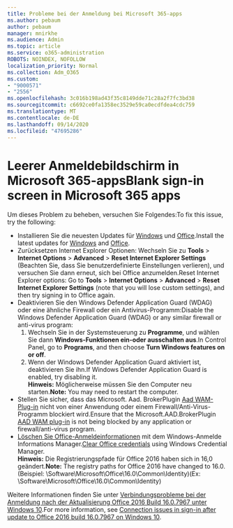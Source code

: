 ```yaml
---
title: Probleme bei der Anmeldung bei Microsoft 365-apps
ms.author: pebaum
author: pebaum
manager: mnirkhe
ms.audience: Admin
ms.topic: article
ms.service: o365-administration
ROBOTS: NOINDEX, NOFOLLOW
localization_priority: Normal
ms.collection: Adm_O365
ms.custom:
- "9000571"
- "2556"
ms.openlocfilehash: 3c016b198ad43f35c8149dde71c28a2f7fc3bd38
ms.sourcegitcommit: c6692ce0fa1358ec3529e59ca0ecdfdea4cdc759
ms.translationtype: MT
ms.contentlocale: de-DE
ms.lasthandoff: 09/14/2020
ms.locfileid: "47695286"
---
```

# <a name="blank-sign-in-screen-in-microsoft-365-apps"></a><span data-ttu-id="fd3c5-102">Leerer Anmeldebildschirm in Microsoft 365-apps</span><span class="sxs-lookup"><span data-stu-id="fd3c5-102">Blank sign-in screen in Microsoft 365 apps</span></span>

<span data-ttu-id="fd3c5-103">Um dieses Problem zu beheben, versuchen Sie Folgendes:</span><span class="sxs-lookup"><span data-stu-id="fd3c5-103">To fix this issue, try the following:</span></span>
- <span data-ttu-id="fd3c5-104">Installieren Sie die neuesten Updates für [Windows](https://support.microsoft.com/help/4027667/windows-10-update) und [Office](https://support.office.com/article/update-office-and-your-computer-with-microsoft-update-2ab296f3-7f03-43a2-8e50-46de917611c5).</span><span class="sxs-lookup"><span data-stu-id="fd3c5-104">Install the latest updates for [Windows](https://support.microsoft.com/help/4027667/windows-10-update) and [Office](https://support.office.com/article/update-office-and-your-computer-with-microsoft-update-2ab296f3-7f03-43a2-8e50-46de917611c5).</span></span>
- <span data-ttu-id="fd3c5-105">Zurücksetzen Internet Explorer Optionen: Wechseln Sie zu **Tools**  >  **Internet Options**  >  **Advanced**  >  **Reset Internet Explorer Settings** (Beachten Sie, dass Sie benutzerdefinierte Einstellungen verlieren), und versuchen Sie dann erneut, sich bei Office anzumelden.</span><span class="sxs-lookup"><span data-stu-id="fd3c5-105">Reset Internet Explorer options: Go to **Tools** > **Internet Options** > **Advanced** > **Reset Internet Explorer Settings** (note that you will lose custom settings), and then try signing in to Office again.</span></span>
- <span data-ttu-id="fd3c5-106">Deaktivieren Sie den Windows Defender Application Guard (WDAG) oder eine ähnliche Firewall oder ein Antivirus-Programm:</span><span class="sxs-lookup"><span data-stu-id="fd3c5-106">Disable the Windows Defender Application Guard (WDAG) or any similar firewall or anti-virus program:</span></span>
    1. <span data-ttu-id="fd3c5-107">Wechseln Sie in der Systemsteuerung zu **Programme**, und wählen Sie dann **Windows-Funktionen ein-oder ausschalten aus**.</span><span class="sxs-lookup"><span data-stu-id="fd3c5-107">In Control Panel, go to **Programs**, and then choose **Turn Windows features on or off**.</span></span>
    2. <span data-ttu-id="fd3c5-108">Wenn der Windows Defender Application Guard aktiviert ist, deaktivieren Sie ihn.</span><span class="sxs-lookup"><span data-stu-id="fd3c5-108">If Windows Defender Application Guard is enabled, try disabling it.</span></span><br/>
    <span data-ttu-id="fd3c5-109">**Hinweis:** Möglicherweise müssen Sie den Computer neu starten.</span><span class="sxs-lookup"><span data-stu-id="fd3c5-109">**Note:** You may need to restart the computer.</span></span>
- <span data-ttu-id="fd3c5-110">Stellen Sie sicher, dass das Microsoft. Aad. BrokerPlugin [Aad WAM-Plug-in](https://docs.microsoft.com/office365/troubleshoot/administration/connection-issue-when-sign-in-office-2016#symptom-1) nicht von einer Anwendung oder einem Firewall/Anti-Virus-Programm blockiert wird.</span><span class="sxs-lookup"><span data-stu-id="fd3c5-110">Ensure that the Microsoft.AAD.BrokerPlugin [AAD WAM plug-in](https://docs.microsoft.com/office365/troubleshoot/administration/connection-issue-when-sign-in-office-2016#symptom-1) is not being blocked by any application or firewall/anti-virus program.</span></span>
- <span data-ttu-id="fd3c5-111">[Löschen Sie Office-Anmeldeinformationen](https://docs.microsoft.com/office/troubleshoot/error-messages/another-account-already-signed-in#step-3-clear-cached-credentials-on-the-computer) mit dem Windows-Anmelde Informations Manager.</span><span class="sxs-lookup"><span data-stu-id="fd3c5-111">[Clear Office credentials](https://docs.microsoft.com/office/troubleshoot/error-messages/another-account-already-signed-in#step-3-clear-cached-credentials-on-the-computer) using Windows Credential Manager.</span></span><br/>
    <span data-ttu-id="fd3c5-112">**Hinweis:** Die Registrierungspfade für Office 2016 haben sich in 16,0 geändert.</span><span class="sxs-lookup"><span data-stu-id="fd3c5-112">**Note:** The registry paths for Office 2016 have changed to 16.0.</span></span> <span data-ttu-id="fd3c5-113">(Beispiel: \Software\Microsoft\Office\16.0\Common\Identity\)</span><span class="sxs-lookup"><span data-stu-id="fd3c5-113">(Ex: \Software\Microsoft\Office\16.0\Common\Identity\)</span></span>

<span data-ttu-id="fd3c5-114">Weitere Informationen finden Sie unter [Verbindungsprobleme bei der Anmeldung nach der Aktualisierung Office 2016 Build 16.0.7967 unter Windows 10](https://docs.microsoft.com/office365/troubleshoot/administration/connection-issue-when-sign-in-office-2016).</span><span class="sxs-lookup"><span data-stu-id="fd3c5-114">For more information, see [Connection issues in sign-in after update to Office 2016 build 16.0.7967 on Windows 10](https://docs.microsoft.com/office365/troubleshoot/administration/connection-issue-when-sign-in-office-2016).</span></span>